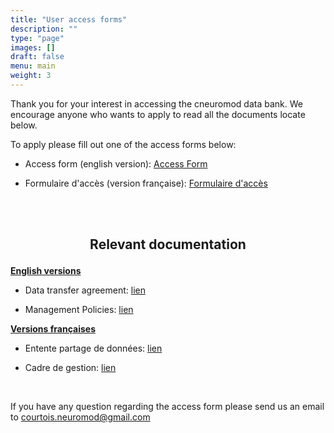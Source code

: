 ```yaml
---
title: "User access forms"
description: ""
type: "page"
images: []
draft: false
menu: main
weight: 3
---
```

Thank you for your interest in accessing the cneuromod data bank. We encourage anyone who wants to apply to read all the documents locate below.

To apply please fill out one of the access forms below:

- Access form (english version): <a href="https://limesurvey.unf-montreal.ca/index.php/971272?newtest=Y&lang=en" target="_blank">Access Form</a>

- Formulaire d'accès (version française): <a href="https://limesurvey.unf-montreal.ca/index.php/971272?newtest=Y&lang=fr" target="_blank">Formulaire d'accès</a>

<br><br>

## <p align=center>Relevant documentation</p>

__<u>English versions</u>__

- Data transfer agreement: [lien](cneuromod_data_transfer_agreement_en_2022-06-06.pdf)

- Management Policies: [lien](cneuromod_management_policies_en_2022-05-06.pdf)

__<u>Versions françaises</u>__

- Entente partage de données: [lien](cneuromod_entente_transfert_donnees_fr_2022-06-06.docx.pdf)

- Cadre de gestion: [lien](cneuromod_cadre_gestion_fr_2022-05-06.pdf)

<br>

If you have any question regarding the access form please send us an email to courtois.neuromod@gmail.com
